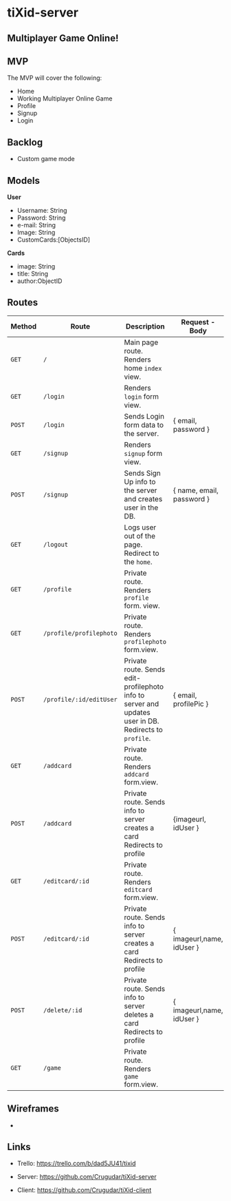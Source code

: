 

# tiXid-server
## Multiplayer Game Online!

## MVP
The MVP will cover the following:

-   Home
-   Working Multiplayer Online Game
-   Profile
-   Signup
-   Login


## Backlog


- Custom game mode

## Models

**User**

- Username: String
- Password: String
- e-mail: String
- Image: String
- CustomCards:[ObjectsID]



**Cards**

- image: String
- title: String
- author:ObjectID

## Routes

| **Method** | **Route**                    | **Description**                                              | Request - Body                                            |
| ---------- | ---------------------------- | ------------------------------------------------------------ | --------------------------------------------------------- |
| `GET`      | `/`                          | Main page route. Renders home `index` view.                  |                                                           |
| `GET`      | `/login`                     | Renders `login` form view.                                   |                                                           |
| `POST`     | `/login`                     | Sends Login form data to the server.                         | { email, password }                                       |
| `GET`      | `/signup`                    | Renders `signup` form view.                                  |                                                           |
| `POST`     | `/signup`                    | Sends Sign Up info to the server and creates user in the DB. | { name, email, password }                                 |
| `GET`      | `/logout`                    | Logs user out of the page. Redirect to the `home`.           |                                                           |
| `GET`      | `/profile`               | Private route. Renders `profile` form. view.                 |                                                           |
| `GET`      | `/profile/profilephoto`          | Private route. Renders `profilephoto ` form.view.                     |                                                           |
| `POST`     | `/profile/:id/editUser`      | Private route. Sends edit-profilephoto info to server and updates user in DB. Redirects to `profile`. | { email, profilePic }
| `GET`      | `/addcard`          | Private route. Renders `addcard` form.view.                     |                                                           |   
| `POST`      | `/addcard`          | Private route. Sends info to server creates a card Redirects to profile | {imageurl, idUser }                    |                                                           |   
| `GET`      | `/editcard/:id`          | Private route. Renders `editcard` form.view. |                                                           |   
| `POST`      | `/editcard/:id`          | Private route. Sends info to server creates a card Redirects to profile | { imageurl,name, idUser }                    |
| `POST`      | `/delete/:id`          | Private route. Sends info to server deletes a card Redirects to profile | { imageurl,name, idUser }    
| `GET`      | `/game`          | Private route. Renders `game ` form.view.                     |                                                           |




## Wireframes
- 

## Links


- Trello: https://trello.com/b/dad5JU41/tixid

- Server: https://github.com/Crugudar/tiXid-server

- Client: https://github.com/Crugudar/tiXid-client
